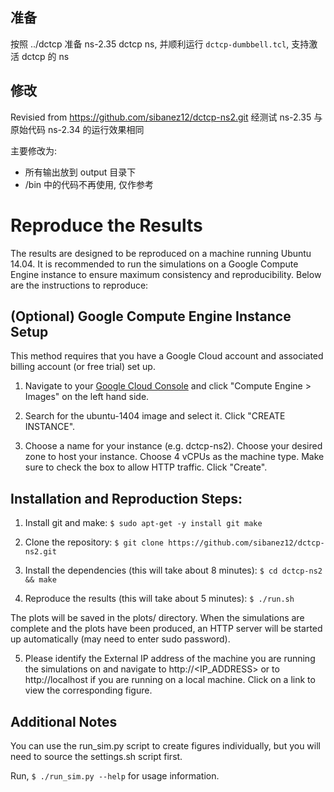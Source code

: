 ## 准备
按照 ../dctcp 准备 ns-2.35 dctcp ns, 并顺利运行 `dctcp-dumbbell.tcl`, 支持激活 dctcp 的 ns

## 修改

Revisied from https://github.com/sibanez12/dctcp-ns2.git
经测试 ns-2.35 与 原始代码 ns-2.34 的运行效果相同

主要修改为:
* 所有输出放到 output 目录下
* /bin 中的代码不再使用, 仅作参考

Reproduce the Results
=====================

The results are designed to be reproduced on a machine running Ubuntu 14.04. 
It is recommended to run the simulations on a Google Compute Engine instance 
to ensure maximum consistency and reproducibility. Below are the instructions
to reproduce:

(Optional) Google Compute Engine Instance Setup
-----------------------------------------------

This method requires that you have a Google Cloud account and associated 
billing account (or free trial) set up.

1. Navigate to your [Google Cloud Console](https://console.cloud.google.com) 
and click "Compute Engine > Images" on the left hand side.

2. Search for the ubuntu-1404 image and select it. Click "CREATE INSTANCE".

3. Choose a name for your instance (e.g. dctcp-ns2). Choose your desired zone 
to host your instance. Choose 4 vCPUs as the machine type. Make sure to check
the box to allow HTTP traffic. Click "Create".

Installation and Reproduction Steps:
------------------------------------

1. Install git and make: 
`$ sudo apt-get -y install git make`

2. Clone the repository:
`$ git clone https://github.com/sibanez12/dctcp-ns2.git`

3. Install the dependencies (this will take about 8 minutes):
`$ cd dctcp-ns2 && make`

4. Reproduce the results (this will take about 5 minutes):
`$ ./run.sh`

The plots will be saved in the plots/ directory. When the simulations are 
complete and the plots have been produced, an HTTP server will be started 
up automatically (may need to enter sudo password).

5. Please identify the External IP address of the machine you are running the 
simulations on and navigate to http://<IP_ADDRESS> or to http://localhost
if you are running on a local machine. Click on a link to view the
corresponding figure. 


Additional Notes
----------------

You can use the run_sim.py script to create figures individually, but you
will need to source the settings.sh script first. 

Run, `$ ./run_sim.py --help` for usage information.


